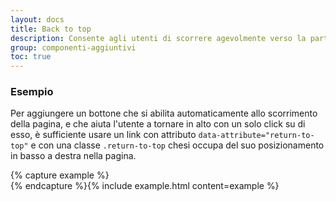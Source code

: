 ```yaml
---
layout: docs
title: Back to top
description: Consente agli utenti di scorrere agevolmente verso la parte superiore della pagina 
group: componenti-aggiuntivi
toc: true
---
```


### Esempio

Per aggiungere un bottone che si abilita automaticamente allo scorrimento della pagina, e che aiuta l'utente a tornare in alto con un solo click su di esso, è sufficiente usare un link con attributo `data-attribute="return-to-top"` e con una classe `.return-to-top` chesi occupa del suo posizionamento in basso a destra nella pagina.

<style>
  /* Style override for Documentation purposes */
  .return-to-top {
    position: relative;
    bottom: unset;
    right: unset;
    display: block !important;
    margin: 0 auto;
  }
</style>


{% capture example %}
<a href="#" aria-hidden="true" data-attribute="return-to-top" class="return-to-top"><i class="it-collapse"></i></a>
{% endcapture %}{% include example.html content=example %}

